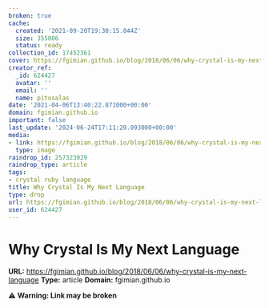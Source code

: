 ```yaml
---
broken: true
cache:
  created: '2021-09-20T19:30:15.044Z'
  size: 355086
  status: ready
collection_id: 17452361
cover: https://fgimian.github.io/blog/2018/06/06/why-crystal-is-my-next-language/img/fotis.jpg
creator_ref:
  _id: 624427
  avatar: ''
  email: ''
  name: pitosalas
date: '2021-04-06T13:40:22.871000+00:00'
domain: fgimian.github.io
important: false
last_update: '2024-06-24T17:11:20.093000+00:00'
media:
- link: https://fgimian.github.io/blog/2018/06/06/why-crystal-is-my-next-language/img/fotis.jpg
  type: image
raindrop_id: 257323929
raindrop_type: article
tags:
- crystal ruby language
title: Why Crystal Is My Next Language
type: drop
url: https://fgimian.github.io/blog/2018/06/06/why-crystal-is-my-next-language
user_id: 624427
---
```


# Why Crystal Is My Next Language

**URL:** https://fgimian.github.io/blog/2018/06/06/why-crystal-is-my-next-language
**Type:** article
**Domain:** fgimian.github.io

⚠️ **Warning: Link may be broken**
